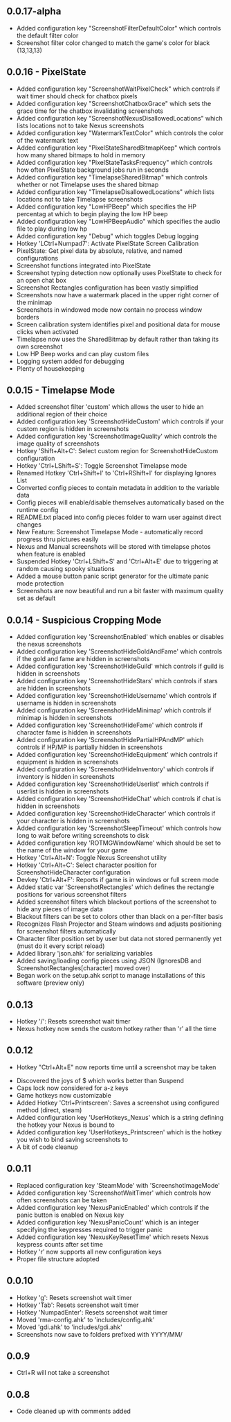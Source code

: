 ## 0.0.17-alpha
+ Added configuration key "ScreenshotFilterDefaultColor" which controls the default filter color
+ Screenshot filter color changed to match the game's color for black (13,13,13)

## 0.0.16 - PixelState
+ Added configuration key "ScreenshotWaitPixelCheck" which controls if wait timer should check for chatbox pixels
+ Added configuration key "ScreenshotChatboxGrace" which sets the grace time for the chatbox invalidating screenshots
+ Added configuration key "ScreenshotNexusDisallowedLocations" which lists locations not to take Nexus screenshots
+ Added configuration key "WatermarkTextColor" which controls the color of the watermark text
+ Added configuration key "PixelStateSharedBitmapKeep" which controls how many shared bitmaps to hold in memory
+ Added configuration key "PixelStateTasksFrequency" which controls how often PixelState background jobs run in seconds
+ Added configuration key "TimelapseSharedBitmap" which controls whether or not Timelapse uses the shared bitmap
+ Added configuration key "TimelapseDisallowedLocations" which lists locations not to take Timelapse screenshots
+ Added configuration key "LowHPBeep" which specifies the HP percentag at which to begin playing the low HP beep
+ Added configuration key "LowHPBeepAudio" which specifies the audio file to play during low hp
+ Added configuration key "Debug" which toggles Debug logging
+ Hotkey 'LCtrl+Numpad7': Activate PixelState Screen Calibration
+ PixelState: Get pixel data by absolute, relative, and named configurations
+ Screenshot functions integrated into PixelState
+ Screenshot typing detection now optionally uses PixelState to check for an open chat box
+ Screenshot Rectangles configuration has been vastly simplified 
+ Screenshots now have a watermark placed in the upper right corner of the minimap
+ Screenshots in windowed mode now contain no process window borders
+ Screen calibration system identifies pixel and positional data for mouse clicks when activated
+ Timelapse now uses the SharedBitmap by default rather than taking its own screenshot
+ Low HP Beep works and can play custom files
+ Logging system added for debugging 
+ Plenty of housekeeping

## 0.0.15 - Timelapse Mode
+ Added screenshot filter 'custom' which allows the user to hide an additional region of their choice
+ Added configuration key 'ScreenshotHideCustom' which controls if your custom region is hidden in screenshots
+ Added configuration key 'ScreenshotImageQuality' which controls the image quality of screenshots
+ Hotkey 'Shift+Alt+C': Select custom region for ScreenshotHideCustom configuration
+ Hotkey 'Ctrl+LShift+S': Toggle Screenshot Timelapse mode
+ Renamed Hotkey 'Ctrl+Shift+I' to 'Ctrl+RShift+I' for displaying Ignores List
+ Converted config pieces to contain metadata in addition to the variable data
+ Config pieces will enable/disable themselves automatically based on the runtime config
+ README.txt placed into config pieces folder to warn user against direct changes
+ New Feature: Screenshot Timelapse Mode - automatically record progress thru pictures easily
+ Nexus and Manual screenshots will be stored with timelapse photos when feature is enabled
+ Suspended Hotkey 'Ctrl+LShift+S' and 'Ctrl+Alt+E' due to triggering at random causing spooky situations
+ Added a mouse button panic script generator for the ultimate panic mode protection
+ Screenshots are now beautiful and run a bit faster with maximum quality set as default

## 0.0.14 - Suspicious Cropping Mode
+ Added configuration key 'ScreenshotEnabled' which enables or disables the nexus screenshots
+ Added configuration key 'ScreenshotHideGoldAndFame' which controls if the gold and fame are hidden in screenshots
+ Added configuration key 'ScreenshotHideGuild' which controls if guild is hidden in screenshots
+ Added configuration key 'ScreenshotHideStars' which controls if stars are hidden in screenshots
+ Added configuration key 'ScreenshotHideUsername' which controls if username is hidden in screenshots
+ Added configuration key 'ScreenshotHideMinimap' which controls if minimap is hidden in screenshots
+ Added configuration key 'ScreenshotHideFame' which controls if character fame is hidden in screenshots
+ Added configuration key 'ScreenshotHidePartialHPAndMP' which controls if HP/MP is partially hidden in screenshots
+ Added configuration key 'ScreenshotHideEquipment' which controls if equipment is hidden in screenshots
+ Added configuration key 'ScreenshotHideInventory' which controls if inventory is hidden in screenshots
+ Added configuration key 'ScreenshotHideUserlist' which controls if userlist is hidden in screenshots
+ Added configuration key 'ScreenshotHideChat' which controls if chat is hidden in screenshots
+ Added configuration key 'ScreenshotHideCharacter' which controls if your character is hidden in screenshots
+ Added configuration key 'ScreenshotSleepTimeout' which controls how long to wait before writing screenshots to disk
+ Added configuration key 'ROTMGWindowName' which should be set to the name of the window for your game
+ Hotkey 'Ctrl+Alt+N': Toggle Nexus Screenshot utility
+ Hotkey 'Ctrl+Alt+C': Select character position for ScreenshotHideCharacter configuration
+ Devkey 'Ctrl+Alt+F': Reports if game is in windows or full screen mode
+ Added static var 'ScreenshotRectangles' which defines the rectangle positions for various screenshot filters
+ Added screenshot filters which blackout portions of the screenshot to hide any pieces of image data
+ Blackout filters can be set to colors other than black on a per-filter basis
+ Recognizes Flash Projector and Steam windows and adjusts positioning for screenshot filters automatically
+ Character filter position set by user but data not stored permanently yet (must do it every script reload)
+ Added library 'json.ahk' for serializing variables
+ Added saving/loading config pieces using JSON (IgnoresDB and ScreenshotRectangles[character] moved over)
+ Began work on the setup.ahk script to manage installations of this software (preview only)

## 0.0.13
+ Hotkey '/': Resets screenshot wait timer
+ Nexus hotkey now sends the custom hotkey rather than 'r' all the time

## 0.0.12
* Hotkey "Ctrl+Alt+E" now reports time until a screenshot may be taken
+ Discovered the joys of $ which works better than Suspend
+ Caps lock now considered for a-z keys
+ Game hotkeys now customizable
+ Added Hotkey 'Ctrl+Printscreen': Saves a screenshot using configured method (direct, steam)
+ Added configuration key 'UserHotkeys_Nexus' which is a string defining the hotkey your Nexus is bound to
+ Added configuration key 'UserHotkeys_Printscreen' which is the hotkey you wish to bind saving screenshots to
+ A bit of code cleanup

## 0.0.11
* Replaced configuration key 'SteamMode' with 'ScreenshotImageMode'
* Added configuration key 'ScreenshotWaitTimer' which controls how often screenshots can be taken
* Added configuration key 'NexusPanicEnabled' which controls if the panic button is enabled on Nexus key
* Added configuration key 'NexusPanicCount' which is an integer specifying the keypresses required to trigger panic
* Added configuration key 'NexusKeyResetTime' which resets Nexus keypress counts after set time
* Hotkey 'r' now supports all new configuration keys
* Proper file structure adopted

## 0.0.10
* Hotkey 'g': Resets screenshot wait timer
* Hotkey 'Tab': Resets screenshot wait timer
* Hotkey 'NumpadEnter': Resets screenshot wait timer
* Moved 'rma-config.ahk' to 'includes/config.ahk'
* Moved 'gdi.ahk' to 'includes/gdi.ahk'
* Screenshots now save to folders prefixed with YYYY/MM/

## 0.0.9
* Ctrl+R will not take a screenshot

## 0.0.8
* Code cleaned up with comments added
